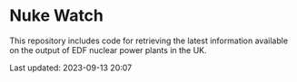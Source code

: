 # Nuke Watch

This repository includes code for retrieving the latest information available on the output of EDF nuclear power plants in the UK.

Last updated: 2023-09-13 20:07